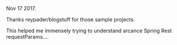 Nov 17 2017.

Thanks reypader/blogstuff for those sample projects. 

This helped me immensely trying to understand arcance Spring Rest requestParams....

